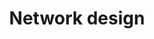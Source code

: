 ---
title: Network design
canonical_url: 'https://docs.projectcalico.org/v3.9/networking/design/index'
---